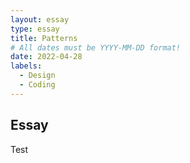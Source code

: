 ```yaml
---
layout: essay
type: essay
title: Patterns
# All dates must be YYYY-MM-DD format!
date: 2022-04-28
labels:
  - Design
  - Coding
---
```

## Essay
Test
